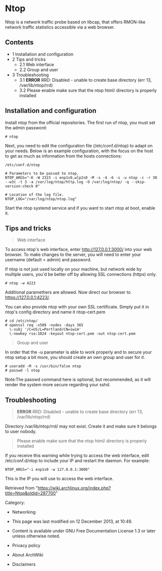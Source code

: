 Ntop
====

Ntop is a network traffic probe based on libcap, that offers RMON-like
network traffic statistics accessible via a web browser.

Contents
--------

-   1 Installation and configuration
-   2 Tips and tricks
    -   2.1 Web interface
    -   2.2 Group and user
-   3 Troubleshooting
    -   3.1 **ERROR** RRD: Disabled - unable to create base directory
        (err 13, /var/lib/ntop/rrd)
    -   3.2 Please enable make sure that the ntop html/ directory is
        properly installed

Installation and configuration
------------------------------

Install ntop from the official repositories. The first run of ntop, you
must set the admin password:

    # ntop

Next, you need to edit the configuration file (/etc/conf.d/ntop) to
adapt on your needs. Below is an example configuration, with the focus
on the host to get as much as information from the hosts connections:

    /etc/conf.d/ntop

    # Parameters to be passed to ntop.
    NTOP_ARGS="-K -W 2323 -i enp1s0,wlp2s0 -M -s -4 -6 -s -u ntop -c -r 30 --w3c -t 3 -a /var/log/ntop/http.log -O /var/log/ntop/ -q --skip-version-check 0"

    # Location of the log file.
    NTOP_LOG="/var/log/ntop/ntop.log"

Start the ntop systemd service and if you want to start ntop at boot,
enable it.

Tips and tricks
---------------

> Web interface

To access ntop's web interface, enter http://127.0.0.1:3000/ into your
web browser. To make changes to the server, you will need to enter your
username (default = admin) and password.

If ntop is not just used locally on your machine, but network wide by
multiple users, you'd be better off by allowing SSL connections (https)
only.

    # ntop -w 4223

Additional paramethers are allowed. Now direct our browser to
https://127.0.0.1:4223/.

You can also provide ntop with your own SSL certificate. Simply put it
in ntop's config directory and name it ntop-cert.pem

    # cd /etc/ntop/
    # openssl req -x509 -nodes -days 365 
      \-subj '/C=US/L=Portland/CN=swim' 
      \-newkey rsa:1024 -keyout ntop-cert.pem -out ntop-cert.pem

> Group and user

In order that the -u parameter is able to work properly and to secure
your ntop setup a bit more, you should create an own group and user for
it.

    # useradd -M -s /usr/bin/false ntop
    # passwd -l ntop

Note:The passwd command here is optional, but recommended, as it will
render the system more secure regarding your sshd.

Troubleshooting
---------------

> **ERROR** RRD: Disabled - unable to create base directory (err 13, /var/lib/ntop/rrd)

Directory /var/lib/ntop/rrd/ may not exist. Create it and make sure it
belongs to user nobody.

> Please enable make sure that the ntop html/ directory is properly installed

If you receive this warning while trying to access the web interface,
edit /etc/conf.d/ntop to include your IP and restart the daemon. For
example:

    NTOP_ARGS="-i enp1s0 -w 127.0.0.1:3000"

This is the IP you will use to access the web interface.

Retrieved from
"https://wiki.archlinux.org/index.php?title=Ntop&oldid=287700"

Category:

-   Networking

-   This page was last modified on 12 December 2013, at 10:49.
-   Content is available under GNU Free Documentation License 1.3 or
    later unless otherwise noted.
-   Privacy policy
-   About ArchWiki
-   Disclaimers
